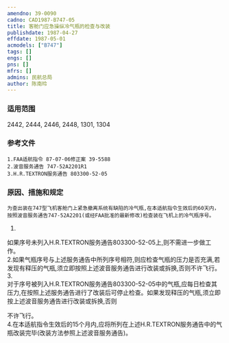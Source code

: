 ```yaml
---
amendno: 39-0090  
cadno: CAD1987-B747-05  
title: 客舱门应急操纵冷气瓶的检查与改装  
publishdate: 1987-04-27  
effdate: 1987-05-01  
acmodels: ["B747"]  
tags: []  
engs: []  
pns: []  
mfrs: []  
admins: 民航总局  
author: 陈南玲  
---
```

  
### 适用范围  
2442, 2444, 2446, 2448, 1301, 1304  
  
<!--more-->  
### 参考文件  
    1.FAA适航指令 87-07-06修正案 39-5588  
    2.波音服务通告 747-52A2201R1  
    3.H.R.TEXTRON服务通告 803300-52-05  
  
### 原因、措施和规定  
    为查出装在747型飞机客舱门上紧急撤离系统有缺陷的冷气瓶,在本适航指令生效后的60天内，按照波音服务通告747-52A2201(或经FAA批准的最新修改)检查装在飞机上的冷气瓶序号。  
1.  
如果序号未列入H.R.TEXTRON服务通告803300-52-05上,则不需进一步做工作。  
    2.如果气瓶序号与上述服务通告中所列序号相符,则应检查气瓶的压力是否充满,若发现有释压的气瓶,须立即按照上述波音服务通告进行改装或拆换,否则不许飞行。  
3.  
对于序号被列入H.R.TEXTRON服务通告803300-52-05中的气瓶,应每日检查其压力,在按照上述服务通告进行了改装后可停止检查。如果发现释压的气瓶,须立即按上述波音服务通告进行改装或拆换,否则  
  
  
不许飞行。  
    4.在本适航指令生效后的15个月内,应将所列在上述H.R.TEXTRON服务通告中的气瓶改装完毕(改装方法参照上述波音服务通告)。   
